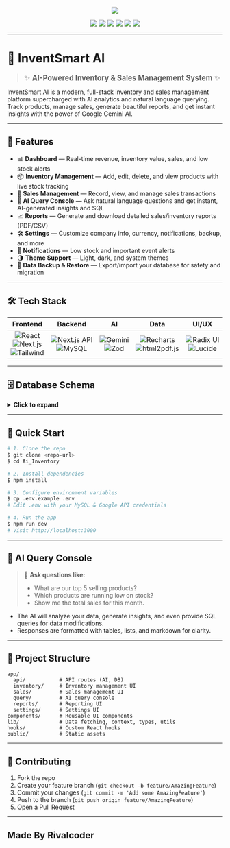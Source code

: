 
<!-- Banner -->
<p align="center">
  <img src="https://readme-typing-svg.demolab.com?font=Fira+Code&weight=700&size=28&pause=1000&color=1A56DB&center=true&vCenter=true&width=600&lines=InventSmart+AI+%F0%9F%A7%A0+%7C+AI-Powered+Inventory+%26+Sales+Manager"/>
</p>

<p align="center">
  <img src="https://img.shields.io/badge/Next.js-15.3.3-black?logo=nextdotjs&style=for-the-badge"/>
  <img src="https://img.shields.io/badge/React-18.2.0-61DAFB?logo=react&style=for-the-badge&logoColor=black"/>
  <img src="https://img.shields.io/badge/Tailwind_CSS-3.3.3-38BDF8?logo=tailwindcss&style=for-the-badge"/>
  <img src="https://img.shields.io/badge/AI_Gemini-Google-4285F4?logo=google&style=for-the-badge"/>
  <img src="https://img.shields.io/badge/MySQL-8.0-4479A1?logo=mysql&style=for-the-badge"/>
  <img src="https://img.shields.io/badge/License-MIT-green?style=for-the-badge"/>
</p>

---

# 🚀 InventSmart AI

> <span style="font-size:1.2em;">✨ <b>AI-Powered Inventory & Sales Management System</b> ✨</span>

InventSmart AI is a modern, full-stack inventory and sales management platform supercharged with AI analytics and natural language querying. Track products, manage sales, generate beautiful reports, and get instant insights with the power of Google Gemini AI.

---

## 🌟 Features

- 📊 **Dashboard** — Real-time revenue, inventory value, sales, and low stock alerts
- 📦 **Inventory Management** — Add, edit, delete, and view products with live stock tracking
- 🛒 **Sales Management** — Record, view, and manage sales transactions
- 🤖 **AI Query Console** — Ask natural language questions and get instant, AI-generated insights and SQL
- 📈 **Reports** — Generate and download detailed sales/inventory reports (PDF/CSV)
- 🛠️ **Settings** — Customize company info, currency, notifications, backup, and more
- 🔔 **Notifications** — Low stock and important event alerts
- 🌗 **Theme Support** — Light, dark, and system themes
- 💾 **Data Backup & Restore** — Export/import your database for safety and migration

---

## 🛠️ Tech Stack

| Frontend | Backend | AI | Data | UI/UX |
|:--------:|:-------:|:--:|:----:|:-----:|
| ![React](https://img.shields.io/badge/React-18.2.0-61DAFB?logo=react) <br> ![Next.js](https://img.shields.io/badge/Next.js-15.3.3-black?logo=nextdotjs) <br> ![Tailwind](https://img.shields.io/badge/Tailwind_CSS-3.3.3-38BDF8?logo=tailwindcss) | ![Next.js API](https://img.shields.io/badge/API-Next.js-informational?logo=nextdotjs) <br> ![MySQL](https://img.shields.io/badge/MySQL-8.0-4479A1?logo=mysql) | ![Gemini](https://img.shields.io/badge/AI-Gemini-4285F4?logo=google) <br> ![Zod](https://img.shields.io/badge/Validation-Zod-8E44AD?logo=zod) | ![Recharts](https://img.shields.io/badge/Charts-Recharts-FF6384?logo=recharts) <br> ![html2pdf.js](https://img.shields.io/badge/PDF-html2pdf.js-FFB300?logo=adobeacrobatreader) | ![Radix UI](https://img.shields.io/badge/Radix_UI-1.2.0-FF61A6?logo=radixui) <br> ![Lucide](https://img.shields.io/badge/Icons-Lucide-1E293B?logo=lucide) |

---

## 🗄️ Database Schema

<details>
<summary><b>Click to expand</b></summary>

### <kbd>products</kbd>
| Field       | Type         | Description                       |
|-------------|--------------|-----------------------------------|
| id          | VARCHAR(36)  | Primary Key                       |
| name        | VARCHAR(255) | Product name (unique)             |
| description | TEXT         | Product description               |
| category    | VARCHAR(100) | Product category                  |
| price       | DECIMAL(10,2)| Unit price                        |
| stock       | INT          | Current stock                     |
| minStock    | INT          | Minimum stock for alerts          |
| supplier    | VARCHAR(255) | Supplier name                     |
| createdAt   | DATETIME     | Creation timestamp                |
| updatedAt   | DATETIME     | Last update timestamp             |

### <kbd>sales</kbd>
| Field       | Type         | Description                       |
|-------------|--------------|-----------------------------------|
| id          | VARCHAR(36)  | Primary Key                       |
| productId   | VARCHAR(36)  | Foreign Key to products           |
| productName | VARCHAR(255) | Product name                      |
| quantity    | INT          | Quantity sold                     |
| price       | DECIMAL(10,2)| Unit price at sale                |
| total       | DECIMAL(10,2)| Total sale amount                 |
| date        | DATETIME     | Sale date                         |
| customer    | VARCHAR(255) | Customer name (default: Anonymous)|

### <kbd>settings</kbd>
| Field         | Type         | Description                       |
|---------------|--------------|-----------------------------------|
| id            | VARCHAR(36)  | Primary Key                       |
| setting_key   | VARCHAR(255) | Unique key                        |
| value         | TEXT         | Value                             |
| type          | VARCHAR(50)  | Data type                         |
| description   | TEXT         | Description                       |
| isEncrypted   | BOOLEAN      | Is value encrypted?               |
| createdAt     | DATETIME     | Creation timestamp                |
| updatedAt     | DATETIME     | Last update timestamp             |

</details>

---

## 🚦 Quick Start

```sh
# 1. Clone the repo
$ git clone <repo-url>
$ cd Ai_Inventory

# 2. Install dependencies
$ npm install

# 3. Configure environment variables
$ cp .env.example .env
# Edit .env with your MySQL & Google API credentials

# 4. Run the app
$ npm run dev
# Visit http://localhost:3000
```

---

## 🧠 AI Query Console

> 🤖 <b>Ask questions like:</b>
> - What are our top 5 selling products?
> - Which products are running low on stock?
> - Show me the total sales for this month.

- The AI will analyze your data, generate insights, and even provide SQL queries for data modifications.
- Responses are formatted with tables, lists, and markdown for clarity.

---



## 📂 Project Structure

```text
app/
  api/           # API routes (AI, DB)
  inventory/     # Inventory management UI
  sales/         # Sales management UI
  query/         # AI query console
  reports/       # Reporting UI
  settings/      # Settings UI
components/      # Reusable UI components
lib/             # Data fetching, context, types, utils
hooks/           # Custom React hooks
public/          # Static assets
```

---

## 🤝 Contributing

1. Fork the repo
2. Create your feature branch (`git checkout -b feature/AmazingFeature`)
3. Commit your changes (`git commit -m 'Add some AmazingFeature'`)
4. Push to the branch (`git push origin feature/AmazingFeature`)
5. Open a Pull Request

---

## Made By Rivalcoder